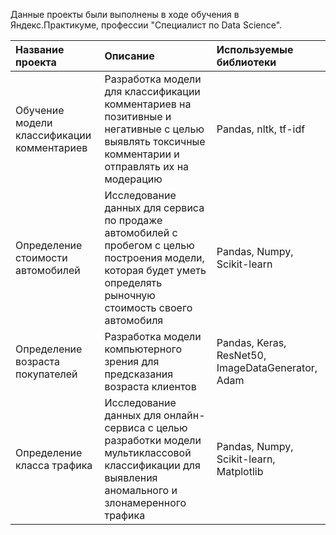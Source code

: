 Данные проекты были выполнены в ходе обучения в Яндекс.Практикуме, профессии "Специалист по Data Science".

| Название проекта | Описание | Используемые библиотеки | 
| :---------------------- | :---------------------- | :---------------------- |
| Обучение модели классификации комментариев | Разработка модели для классификации комментариев на позитивные и негативные с целью выявлять токсичные комментарии и отправлять их на модерацию|  Pandas, nltk, tf-idf |
| Определение стоимости автомобилей | Исследование данных для сервиса по продаже автомобилей с пробегом с целью построения модели, которая будет уметь определять рыночную стоимость своего автомобиля|  Pandas, Numpy, Scikit-learn |
| Определение возраста покупателей | Разработка модели компьютерного зрения для предсказания возраста клиентов|  Pandas, Keras, ResNet50, ImageDataGenerator, Adam |
| Определение класса трафика | Исследование данных для онлайн-сервиса с целью разработки модели мультиклассовой классификации для выявления аномального и злонамеренного трафика|  Pandas, Numpy, Scikit-learn, Matplotlib |

